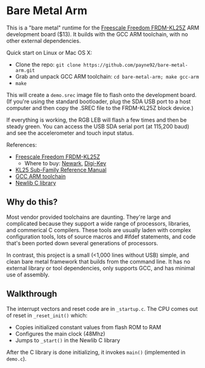 Bare Metal Arm
==============

This is a "bare metal" runtime for the 
[Freescale Freedom FRDM-KL25Z](http://www.freescale.com/webapp/sps/site/prod_summary.jsp?code=FRDM-KL25Z) 
ARM development board ($13). It builds with the GCC ARM toolchain, with no other external dependencies. 

Quick start on Linux or Mac OS X:
* Clone the repo: `git clone https://github.com/payne92/bare-metal-arm.git`
* Grab and unpack GCC ARM toolchain: `cd bare-metal-arm; make gcc-arm`
* `make`

This will create a `demo.srec` image file to flash onto the development board.  (If you're using
the standard bootloader, plug the SDA USB port to a host computer and then copy the .SREC file
to the FRDM-KL25Z block device.)  

If everything is working, the RGB LEB will flash a few times and then be steady green.  You can access the USB 
SDA serial port (at 115,200 baud) and see the accelerometer and touch input status.

References:
* [Freescale Freedom FRDM-KL25Z](http://www.freescale.com/webapp/sps/site/prod_summary.jsp?code=FRDM-KL25Z)
  * Where to buy: [Newark](http://www.newark.com/jsp/search/productdetail.jsp?SKU=28W5033&CMP=KNC-GPLA&mckv=|pcrid|27090073701|plid|),
[Digi-Key](http://www.digikey.com/product-detail/en/FRDM-KL25Z/FRDM-KL25Z-ND/3529594?WT.mc_id=PLA_3529594)
* [KL25 Sub-Family Reference Manual](http://cache.freescale.com/files/32bit/doc/ref_manual/KL25P80M48SF0RM.pdf)
* [GCC ARM toolchain](https://launchpad.net/gcc-arm-embedded)
* [Newlib C library](http://sourceware.org/newlib/)

Why do this?
------------

Most vendor provided toolchains are daunting. They're large and complicated because they support a wide
range of processors, libraries, and commerical C compilers.  These tools are usually laden with 
complex configuration tools, lots of source macros and #ifdef statements, and code that's been ported
down several generations of processors.

In contrast, this project is a small (<1,000 lines without USB) simple, and clean bare metal framework that builds 
from the command line.  It has no external library or tool dependencies, only supports GCC, and has minimal use of
assembly.

Walkthrough
-----------

The interrupt vectors and reset code are in `_startup.c`.  The CPU comes out of reset in `_reset_init()` which:
* Copies initialized constant values from flash ROM to RAM
* Configures the main clock (48Mhz)
* Jumps to `_start()` in the Newlib C library

After the C library is done initializing, it invokes `main()` (implemented in `demo.c`).
